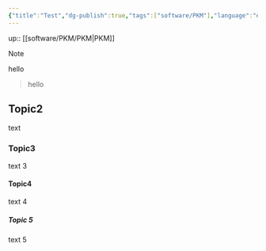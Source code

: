```yaml
---
{"title":"Test","dg-publish":true,"tags":["software/PKM"],"language":"en","permalink":"/software/pkm/test/","dgPassFrontmatter":true}
---
```


up:: [[software/PKM/PKM\|PKM]]

>[!Note]
>hello

> hello


## Topic2

text

### Topic3

text 3

#### Topic4

text 4

##### Topic 5

text 5